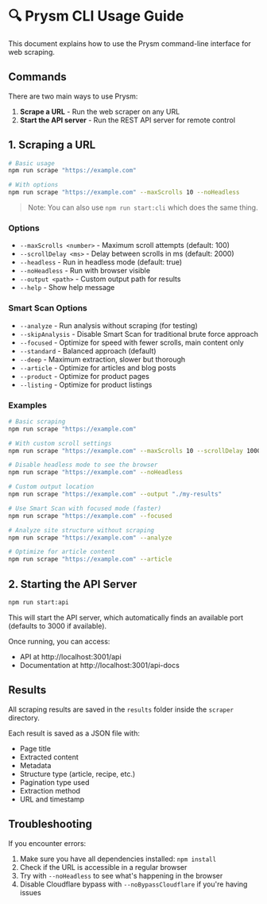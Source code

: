 # 🔍 Prysm CLI Usage Guide

This document explains how to use the Prysm command-line interface for web scraping.

## Commands

There are two main ways to use Prysm:

1. **Scrape a URL** - Run the web scraper on any URL
2. **Start the API server** - Run the REST API server for remote control

## 1. Scraping a URL

```bash
# Basic usage
npm run scrape "https://example.com"

# With options
npm run scrape "https://example.com" --maxScrolls 10 --noHeadless
```

> Note: You can also use `npm run start:cli` which does the same thing.

### Options

- `--maxScrolls <number>` - Maximum scroll attempts (default: 100)
- `--scrollDelay <ms>` - Delay between scrolls in ms (default: 2000)
- `--headless` - Run in headless mode (default: true)
- `--noHeadless` - Run with browser visible
- `--output <path>` - Custom output path for results
- `--help` - Show help message

### Smart Scan Options

- `--analyze` - Run analysis without scraping (for testing)
- `--skipAnalysis` - Disable Smart Scan for traditional brute force approach
- `--focused` - Optimize for speed with fewer scrolls, main content only
- `--standard` - Balanced approach (default)
- `--deep` - Maximum extraction, slower but thorough
- `--article` - Optimize for articles and blog posts
- `--product` - Optimize for product pages
- `--listing` - Optimize for product listings

### Examples

```bash
# Basic scraping
npm run scrape "https://example.com"

# With custom scroll settings
npm run scrape "https://example.com" --maxScrolls 10 --scrollDelay 1000

# Disable headless mode to see the browser
npm run scrape "https://example.com" --noHeadless

# Custom output location
npm run scrape "https://example.com" --output "./my-results"

# Use Smart Scan with focused mode (faster)
npm run scrape "https://example.com" --focused

# Analyze site structure without scraping
npm run scrape "https://example.com" --analyze

# Optimize for article content
npm run scrape "https://example.com" --article
```

## 2. Starting the API Server

```bash
npm run start:api
```

This will start the API server, which automatically finds an available port (defaults to 3000 if available).

Once running, you can access:

- API at http://localhost:3001/api
- Documentation at http://localhost:3001/api-docs

## Results

All scraping results are saved in the `results` folder inside the `scraper` directory.

Each result is saved as a JSON file with:

- Page title
- Extracted content
- Metadata
- Structure type (article, recipe, etc.)
- Pagination type used
- Extraction method
- URL and timestamp

## Troubleshooting

If you encounter errors:

1. Make sure you have all dependencies installed: `npm install`
2. Check if the URL is accessible in a regular browser
3. Try with `--noHeadless` to see what's happening in the browser
4. Disable Cloudflare bypass with `--noBypassCloudflare` if you're having issues
